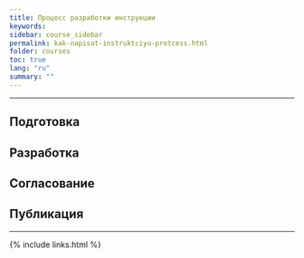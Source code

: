```yaml
---
title: Процесс разработки инструкции
keywords: 
sidebar: course_sidebar
permalink: kak-napisat-instruktciyu-protcess.html
folder: courses
toc: true
lang: "ru"
summary: ""
---
```


***

## Подготовка

## Разработка

## Согласование

## Публикация

***

{% include links.html %}
